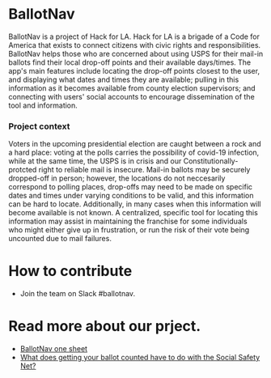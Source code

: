 # BallotNav

BallotNav is a project of Hack for LA. Hack for LA is a brigade of a Code for America that exists to connect citizens with civic rights and responsibilities. BallotNav helps those who are concerned about using USPS for their mail-in ballots find their local drop-off points and their available days/times. The app's main features include locating the drop-off points closest to the user, and displaying what dates and times they are available; pulling in this information as it becomes available from county election supervisors; and connecting with users' social accounts to encourage dissemination of the tool and information.

### Project context

Voters in the upcoming presidential election are caught between a rock and a hard place: voting at the polls carries the possibility of covid-19 infection, while at the same time, the USPS is in crisis and our Constitutionally-protcted right to reliable mail is insecure. Mail-in ballots may be securely dropped-off in person; however, the locations do not neccesarily correspond to polling places, drop-offs may need to be made on specific dates and times under varying conditions to be valid, and this information can be hard to locate. Additionally, in many cases when this information will become available is not known. A centralized, specific tool for locating this information may assist in maintaining the franchise for some individuals who might either give up in frustration, or run the risk of their vote being uncounted due to mail failures.



# How to contribute

- Join the team on Slack #ballotnav.


# Read more about our prject. 
- [BallotNav one sheet](https://docs.google.com/document/d/15tMTwUnPnfAeN1C4KP4mvGWaiz3IfkktTY4drKFa8eo/edit)
- [What does getting your ballot counted have to do with the Social Safety Net?](https://docs.google.com/document/d/1gWtxL74G2pGphoUKAnbul4UR93GfItuPzJKJC8_3up0/edit)
